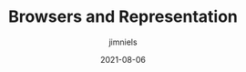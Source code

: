 ---
author: jimniels
date: 2021-08-06
tags:
  - user-agents
  - meta
target_url: https://blog.jim-nielsen.com/2021/browsers-and-representation/
title: Browsers and Representation
---